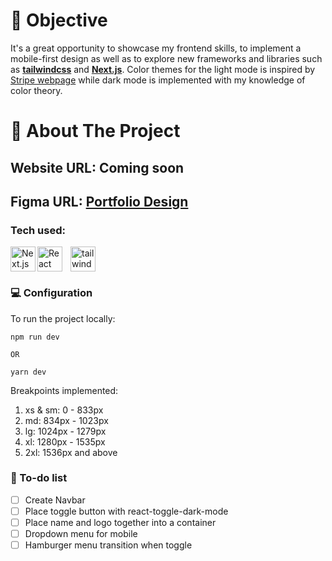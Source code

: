 # 💪 Objective

It's a great opportunity to showcase my frontend skills, to implement a mobile-first design as well as to explore new frameworks and libraries such as **[tailwindcss](https://tailwindcss.com 'tailwindcss homepage')** and **[Next.js](https://nextjs.org 'Next.js homepage')**. Color themes for the light mode is inspired by [Stripe webpage](https://stripe.com/en-gb-sg 'Stripe homepage') while dark mode is implemented with my knowledge of color theory.

# 📝 About The Project

## Website URL: Coming soon

## Figma URL: [Portfolio Design](https://www.figma.com/file/xTLxN3ECV9YntHWuuF6upK/E-portfolio?node-id=0%3A1&t=1U3uRtpLT0PJEf2l-1 'Portfolio figma')

### Tech used:

<img align="left" alt="Next.js" width="40px" src="https://cdn.jsdelivr.net/gh/devicons/devicon/icons/nextjs/nextjs-line.svg" style="padding-right:10px color: white;"/>
<img align="left" alt="React" width="40px" src="https://cdn.jsdelivr.net/gh/devicons/devicon/icons/react/react-original.svg" style="padding-right:10px;"/>
<img alt="tailwindcss" width="40px" src="https://cdn.jsdelivr.net/gh/devicons/devicon/icons/tailwindcss/tailwindcss-plain.svg" />

### 💻 Configuration

To run the project locally:

```
npm run dev

OR

yarn dev
```

Breakpoints implemented:

1. xs & sm: 0 - 833px
2. md: 834px - 1023px
3. lg: 1024px - 1279px
4. xl: 1280px - 1535px
5. 2xl: 1536px and above

### 📔 To-do list

- [ ] Create Navbar
- [ ] Place toggle button with react-toggle-dark-mode
- [ ] Place name and logo together into a container
- [ ] Dropdown menu for mobile
- [ ] Hamburger menu transition when toggle
